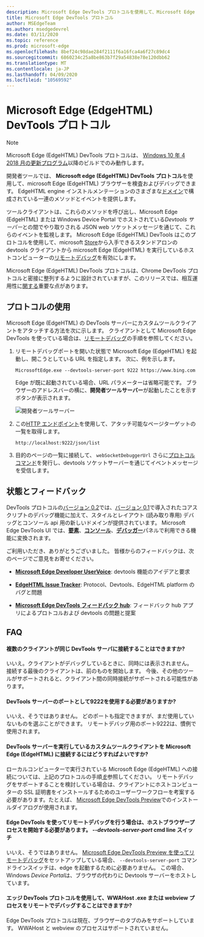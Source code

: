 ```yaml
---
description: Microsoft Edge DevTools プロトコルを使用して、Microsoft Edge (EdgeHTML) ブラウザーを検査およびデバッグします。
title: Microsoft Edge DevTools プロトコル
author: MSEdgeTeam
ms.author: msedgedevrel
ms.date: 03/11/2020
ms.topic: reference
ms.prod: microsoft-edge
ms.openlocfilehash: 8bef24c98dae284f2111f6a16fca4a6f27c89dc4
ms.sourcegitcommit: 6860234c25a8be863b7f29a54838e78e120dbb62
ms.translationtype: MT
ms.contentlocale: ja-JP
ms.lasthandoff: 04/09/2020
ms.locfileid: "10569592"
---
```

# Microsoft Edge (EdgeHTML) DevTools プロトコル

> [!NOTE]
> Microsoft Edge (EdgeHTML) DevTools プロトコルは、 [Windows 10 年 4 2018 月の更新プログラム](https://blogs.windows.com/windowsexperience/2018/04/30/how-to-get-the-windows-10-april-2018-update/#5VXkQMU41CJzZPER.97)以降のビルドでのみ動作します。

開発者ツールでは、 **Microsoft edge (EdgeHTML) DevTools プロトコル**を使用して、microsoft Edge (EdgeHTML) ブラウザーを検査およびデバッグできます。 EdgeHTML engine インストルメンテーションのさまざまな[ドメイン](0.2/domains/index.md)で構成されている一連のメソッドとイベントを提供します。

 ツールクライアントは、これらのメソッドを呼び出し、Microsoft Edge (EdgeHTML) または Windows Device Portal でホストされている*Devtools サーバー*との間でやり取りされる JSON web ソケットメッセージを通じて、これらのイベントを監視します。 Microsoft Edge (EdgeHTML) DevTools はこのプロトコルを使用して、microsoft [Store](https://www.microsoft.com/store/p/microsoft-edge-devtools-preview/9mzbfrmz0mnj)から入手できるスタンドアロンの devtools クライアントから microsoft Edge (EdgeHTML) を実行しているホストコンピューターの[リモートデバッグ](0.2/clients.md#microsoft-edge-devtools-preview)を有効にします。

Microsoft Edge (EdgeHTML) DevTools プロトコルは、Chrome DevTools プロトコルと密接に整列するように設計されていますが、このリリースでは、相互運用性に[関する](https://github.com/WICG/devtools-protocol/)重要な点があります。

## プロトコルの使用

Microsoft Edge (EdgeHTML) の DevTools サーバーにカスタムツールクライアントをアタッチする方法を次に示します。 クライアントとして Microsoft Edge DevTools を使っている場合は、[リモートデバッグ](0.2/clients.md#microsoft-edge-devtools-preview)の手順を参照してください。

1. リモートデバッグポートを開いた状態で Microsoft Edge (EdgeHTML) を起動し、開こうとしている URL を指定します。 次に、例を示します。

    ```
    MicrosoftEdge.exe --devtools-server-port 9222 https://www.bing.com
    ```

    Edge が既に起動されている場合、URL パラメーターは省略可能です。 ブラウザーのアドレスバーの横に、**開発者ツールサーバー**が起動したことを示すボタンが表示されます。

    ![開発者ツールサーバー](media/developer-tools-server.png) 

2. この[HTTP エンドポイント](0.2/http.md)を使用して、アタッチ可能なページターゲットの一覧を取得します。

    ```
    http://localhost:9222/json/list
    ```

3. 目的のページの一覧に接続して、 `webSocketDebuggerUrl` さらに[プロトコルコマンド](0.2/domains/index.md)を発行し、devtools ソケットサーバーを通じてイベントメッセージを受信します。

## 状態とフィードバック

DevTools プロトコルの[バージョン 0.2](0.2/index.md)では、[バージョン 0.1](0.1/index.md)で導入されたコアスクリプトのデバッグ機能に加えて、スタイルとレイアウト (読み取り専用) デバッグとコンソール api 用の新しいドメインが提供されています。 Microsoft Edge DevTools UI では、[**要素**](../devtools-guide/elements.md)、[**コンソール**](../devtools-guide/console.md)、[**デバッガー**](../devtools-guide/debugger.md)パネルで利用できる機能に変換されます。

ご利用いただき、ありがとうございました。 皆様からのフィードバックは、次のページでご意見をお寄せください。

 - [**Microsoft Edge Developer UserVoice**](https://wpdev.uservoice.com/forums/257854-microsoft-edge-developer?category_id=84475): devtools 機能のアイデアと要求

 - [**EdgeHTML Issue Tracker**](https://developer.microsoft.com/microsoft-edge/platform/issues/): Protocol、Devtools、EdgeHTML platform のバグと問題

 - [**Microsoft Edge DevTools フィードバック hub**](feedback-hub:?referrer=microsoftEdge&tabID=2&newFeedback=true&ContextId=344): フィードバック hub アプリによるプロトコルおよび devtools の問題と提案

## FAQ

#### 複数のクライアントが同じ DevTools サーバに接続することはできますか?
いいえ。クライアントがデバッグしているときに、同時には表示されません。 接続する最後のクライアントは、前のものを開始します。 今後、その他のツールがサポートされると、クライアント間の同時接続がサポートされる可能性があります。

#### DevTools サーバーのポートとして9222を使用する必要がありますか?
いいえ、そうではありません。 どのポートも指定できますが、まだ使用していないものを選ぶことができます。 リモートデバッグ用のポート9222は、慣例で使用されます。

#### DevTools サーバーを実行しているカスタムツールクライアントを Microsoft Edge (EdgeHTML) に接続するにはどうすればよいですか?
ローカルコンピューターで実行されている Microsoft Edge (EdgeHTML) への接続については、上記のプロトコルの手順[*を*](#using-the-protocol)参照してください。 リモートデバッグをサポートすることを検討している場合は、クライアントにホストコンピューターの SSL 証明書をインストールするためのユーザーワークフローを考案する必要があります。たとえば、 [Microsoft Edge DevTools Preview](./0.2/clients.md#microsoft-edge-devtools-preview)でのインストールダイアログが使用されます。

#### Edge DevTools を使ってリモートデバッグを行う場合は、ホストブラウザープロセスを開始する必要があります。 *--devtools-server-port* cmd line スイッチ 
いいえ、そうではありません。 [Microsoft Edge DevTools Preview を使ってリモートデバッグ](./0.2/clients.md#microsoft-edge-devtools-preview)をセットアップしている場合、 `--devtools-server-port` コマンドラインスイッチは、edge を起動するために必要ありません。 この場合、Windows *Device Portal*は、ブラウザの代わりに Devtools サーバーをホストしています。

#### エッジ DevTools プロトコルを使用して、WWAHost .exe または webview プロセスをリモートでデバッグすることはできますか?
Edge DevTools プロトコルは現在、ブラウザーのタブのみをサポートしています。 WWAHost と webview のプロセスはサポートされていません。
